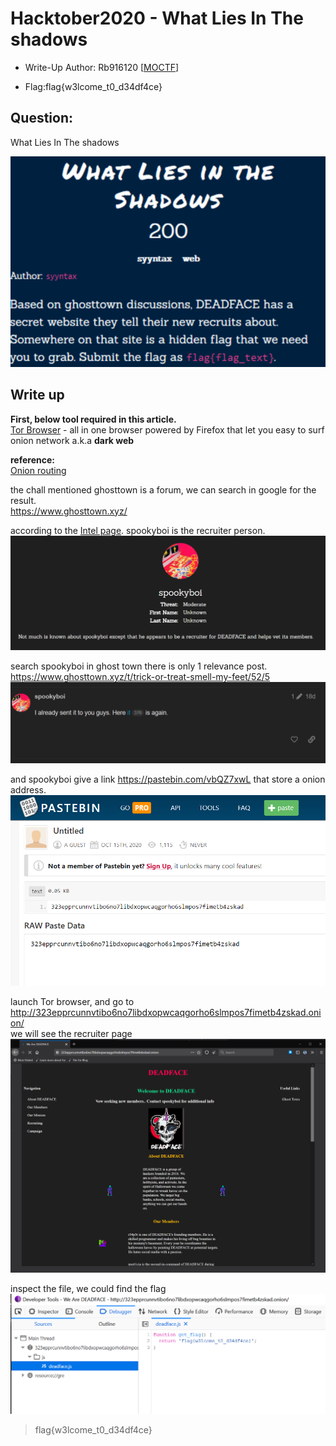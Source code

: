 # Hacktober2020 - What Lies In The shadows

- Write-Up Author: Rb916120 \[[MOCTF](https://www.facebook.com/MOCSCTF)\]

- Flag:flag{w3lcome_t0_d34df4ce}

## **Question:**
What Lies In The shadows

![img](./img/1.PNG)


## Write up
**First, below tool required in this article.**</br>
[Tor Browser](https://www.torproject.org/) -  all in one browser powered by Firefox that let you easy to surf onion network a.k.a **dark web**

**reference:**</br>
[Onion routing](https://en.wikipedia.org/wiki/Onion_routing)

the chall mentioned ghosttown is a forum, we can search in google for the result.</br>
https://www.ghosttown.xyz/


according to the [Intel page](http://ctf.cyberhacktics.com/intel). spookyboi is the recruiter person.</br>
![img](./img/2.PNG)


search spookyboi in ghost town there is only 1 relevance post.</br>
https://www.ghosttown.xyz/t/trick-or-treat-smell-my-feet/52/5</br>
![img](./img/3.PNG)


and spookyboi give a link https://pastebin.com/vbQZ7xwL that store a onion address.</br>
![img](./img/4.PNG)


launch Tor browser, and go to http://323epprcunnvtibo6no7libdxopwcaqgorho6slmpos7fimetb4zskad.onion/</br>
we will see the recruiter page</br>
![img](./img/5.PNG)


inspect the file, we could find the flag</br>
![img](./img/6.PNG)

>flag{w3lcome_t0_d34df4ce}
